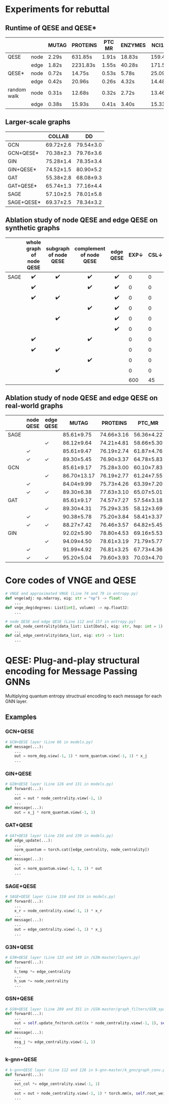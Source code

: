 # Experiments for rebuttal
## Runtime of QESE and QESE*
|             |      | MUTAG | PROTEINS | PTC MR  | ENZYMES  | NCI109  | NCI1    | IMDB-M  | IMDB-B | BZR   | COX2   | molhiv  | EXP    | CSL    | graph8c | SR25  | ZINC    | BACE   | BBBP   | Tox21  | ToxCast | SIDER    | ClinTox | Peptides-func | Peptides-struct | COLLAB   | DD      | REDDIT-B |
|-------------|------|-------|----------|---------|----------|---------|---------|---------|--------|-------|--------|---------|--------|--------|---------|-------|---------|--------|--------|--------|---------|----------|---------|---------------|-----------------|----------|---------|----------|
| QESE        | node | 2.29s | 631.85s  | 1.91s   | 18.83s   | 159.48s | 159.21s | 20.12s  | 22.37s | 8.56s | 16.80s | 778.75s | 36.85s | 48.39s | 36.27s  | 0.66s | 135.81s | 34.75s | 25.77s | 88.18s | 95.63s  | 570.11s  | 37.33s  | -             | -               | -        | -       | -        |
|             | edge | 1.82s | 2231.83s | 1.55s   | 40.28s   | 171.58s | 196.08s | 35.99s  | 52.27s | 9.49s | 20.79s | 919.97s | 57.27s | 63.73s | 22.23s  | 0.92s | 117.66s | 37.83s | 28.19s | 80.07s | 95.64s  | 1070.88s | 43.87s  | -             | -               | -        | -       | -        |
| QESE*       | node | 0.72s | 14.75s   | 0.53s   | 5.78s    | 25.09s  | 26.16s  | 12.03s  | 13.35s | 1.88s | 2.94s  | 144.38s | 9.50s  | 0.56s  | 12.95s  | 0.31s | 44.48s  | 6.17s  | 9.80s  | 20.23s | 23.57s  | 11.85s   | 4.78s   | 656.73s       | 668.36s         | 2137.60s | 190.66s | 723.95s  |
|             | edge | 0.42s | 20.96s   | 0.26s   | 4.32s    | 14.48s  | 17.51s  | 5.05s   | 9.32s  | 1.87s | 2.58s  | 101.13s | 9.02s  | 0.74s  | 6.78s   | 0.20s | 17.64s  | 5.78s  | 5.41s  | 8.38s  | 9.58s   | 12.16s   | 2.78s   | 793.43s       | 756.60s         | 3594.15s | 585.55s | 1411.63s |
| random walk | node | 0.31s | 12.68s   | 0.32s   | 2.72s    | 13.46s  | 12.58s  | 2.41s   | 2.14s  | 1.98s | 2.12s  | 97.80s  | 0.53s  | 0.59s  | 5.07s   | 0.07s | 24.17s  | 6.32s  | 8.82s  | 13.38s | 10.57s  | 13.22s   | 4.28s   | 1496.63s      | 996.98s         | 656.98s  | 369.16s | 264.80s  |
|             | edge | 0.38s | 15.93s   | 0.41s   | 3.40s    | 15.33s  | 16.89s  | 2.93s   | 3.55s  | 2.36s | 2.94s  | 116.73s | 0.43s  | 0.71s  | 6.62s   | 0.11s | 30.51s  | 8.34s  | 9.27s  | 18.75s | 12.28s  | 16.26s   | 3.93s   | 1638.47s      | 1191.35s        | 830.93s  | 432.59s | 304.96s  |

## Larger-scale graphs
|            | COLLAB | DD    |
|------------|--------|-------|
| GCN        | 69.72±2.6  | 79.54±3.0 |
| GCN+QESE*  | 70.38±2.3  | 79.76±3.6 |
| GIN        | 75.28±1.4  | 78.35±3.4 |
| GIN+QESE*  | 74.52±1.5  | 80.90±5.2 |
| GAT        | 55.38±2.8  | 68.08±9.3 |
| GAT+QESE*  | 65.74±1.3  | 77.16±4.4 |
| SAGE       | 57.10±2.5  | 78.01±5.8 |
| SAGE+QESE* | 69.37±2.5  | 78.34±3.2 |

## Ablation study of node QESE and edge QESE on synthetic graphs
|      |  whole graph of node QESE |     subgraph of node QESE     |   complement of node QESE    | edge QESE |   EXP↓   |   CSL↓   |    graph8c↓      |   SR25↓    |
|------|:-----:|:--------:|:----:|:----:|------|------|----------|-------|
| SAGE | ✔️     | ✔️        | ✔️    | ✔️    | 0    | 0    | 0        | 0     |
|      | ✔️     |          | ✔️    | ✔️    | 0    | 0    | 0        | 0     |
|      | ✔️     | ✔️        |      | ✔️    | 0    | 0    | 0        | 0     |
|      |       |          | ✔️    | ✔️    | 0    | 0    | 0        | 0     |
|      |       | ✔️        |      | ✔️    | 0    | 0    | 0        | 0     |
|      |       |          |      | ✔️    | 0    | 0    | 0        | 105   |
|      | ✔️     |          | ✔️    |      | 0    | 0    | 0        | 0     |
|      | ✔️     | ✔️        |      |      | 0    | 0    | 0        | 0     |
|      |       |          | ✔️    |      | 0    | 0    | 0        | 0     |
|      |       | ✔️        |      |      | 0    | 0    | 0        | 0     |
|      |       |          |      |      | 600  | 45   | 349      | 105   |

## Ablation study of node QESE and edge QESE on real-world graphs
|      | node QESE | edge QESE | MUTAG       | PROTEINS   | PTC_MR     | ENZYMES    | NCI109     | NCI1       | IMDB-MULTI | IMDB-BINARY |
|------|-----------|-----------|-------------|------------|------------|------------|------------|------------|------------|-------------|
| SAGE |           |           | 85.61±9.75  | 74.66±3.16 | 56.36±4.22 | 28.33±4.65 | 63.34±2.24 | 63.75±2.15 | 37.73±2.29 | 53.90±3.45  |
|      |           | ✓         | 86.12±9.64  | 74.21±4.81 | 58.66±5.30 | 27.83±4.02 | 64.26±2.16 | 64.87±2.36 | 42.60±4.98 | 58.90±4.09  |
|      | ✓         |           | 85.61±9.47  | 76.19±2.74 | 61.87±4.76 | 28.17±3.69 | 64.07±1.97 | 64.62±1.86 | 45.33±4.00 | 65.30±5.90  |
|      | ✓         | ✓         | 89.30±5.45  | 76.90±3.37 | 64.78±5.83 | 30.83±4.61 | 64.91±3.10 | 64.99±1.93 | 45.27±4.78 | 71.40±3.20  |
| GCN  |           |           | 85.61±9.17  | 75.28±3.00 | 60.10±7.83 | 24.50±6.01 | 63.24±2.32 | 63.99±2.26 | 35.40±3.02 | 52.30±4.63  |
|      |           | ✓         | 86.70±13.17 | 76.19±2.77 | 61.24±7.55 | 26.50±3.53 | 63.93±4.62 | 63.26±4.72 | 40.27±3.60 | 69.30±7.25  |
|      | ✓         |           | 84.04±9.99  | 75.73±4.26 | 63.39±7.20 | 33.00±4.40 | 64.21±5.21 | 63.95±6.80 | 43.67±3.52 | 60.60±4.90  |
|      | ✓         | ✓         | 89.30±6.38  | 77.63±3.10 | 65.07±5.01 | 34.33±4.73 | 65.50±1.92 | 64.87±1.94 | 42.20±2.81 | 68.90±2.39  |
| GAT  |           |           | 85.61±9.17  | 74.57±7.27 | 57.54±3.18 | 26.67±5.77 | 63.29±2.31 | 62.85±3.48 | 36.00±3.00 | 51.80±3.52  |
|      |           | ✓         | 89.30±4.31  | 75.29±3.35 | 58.12±3.69 | 24.67±2.67 | 62.01±5.83 | 63.45±2.62 | 39.67±2.11 | 61.60±5.26  |
|      | ✓         |           | 90.38±5.78  | 75.20±3.84 | 58.41±3.37 | 24.67±2.87 | 59.29±6.38 | 61.36±5.21 | 40.93±2.08 | 60.30±3.20  |
|      | ✓         | ✓         | 88.27±7.42  | 76.46±3.57 | 64.82±5.45 | 26.00±4.16 | 64.14±2.10 | 64.62±2.09 | 41.47±3.62 | 65.90±4.61  |
| GIN  |           |           | 92.02±5.90  | 78.80±4.53 | 69.16±5.53 | 39.50±4.66 | 77.47±2.18 | 77.91±2.53 | 49.20±2.89 | 74.20±2.86  |
|      |           | ✓         | 94.09±4.50  | 78.61±3.19 | 71.79±5.77 | 41.33±5.49 | 75.96±2.87 | 78.73±2.33 | 48.93±3.60 | 72.10±3.88  |
|      | ✓         |           | 91.99±4.92  | 76.81±3.25 | 67.73±4.36 | 43.17±5.87 | 77.63±1.68 | 79.49±1.90 | 48.27±4.02 | 73.90±4.99  |
|      | ✓         | ✓         | 95.20±5.04  | 79.60±3.93 | 70.03±4.70 | 48.83±6.67 | 75.33±2.21 | 74.70±2.56 | 49.33±3.20 | 72.50±2.84  |

# Core codes of VNGE and QESE
```python
# VNGE and approximated VNGE (Line 74 and 79 in entropy.py)
def vnge(adj: np.ndarray, eig: str = "np") -> float:
    ...
def vnge_deg(degrees: List[int], volumn) -> np.float32:
    ...
```

```python
# node QESE and edge QESE (Line 112 and 157 in entropy.py)
def cal_node_centrality(data_list: List[Data], eig: str, hop: int = 1) -> list:
    ...
def cal_edge_centrality(data_list, eig: str) -> list:
    ...
```

# QESE: Plug-and-play structural encoding for Message Passing GNNs
Multiplying quantum entropy structrual encoding to each message for each GNN layer.
## Examples
### GCN+QESE
```python
# GCN+QESE layer (Line 66 in models.py)
def message(...):
    ...
    out = norm_deg.view(-1, 1) * norm_quantum.view(-1, 1) * x_j
    ...
```
### GIN+QESE
```python
# GIN+QESE layer (Line 126 and 131 in models.py)
def forward(...):
    ...
    out = out * node_centrality.view(-1, 1)
    ...
def message(...):
    out = x_j * norm_quantum.view(-1, 1)
```
### GAT+QESE
```python
# GAT+QESE layer (Line 234 and 239 in models.py)
def edge_update(...):
    ...
    norm_quantum = torch.cat([edge_centrality, node_centrality])
    ...
def message(...):
    ...
    out = norm_quantum.view(-1, 1, 1) * out
    ...
```

### SAGE+QESE
```python
# SAGE+QESE layer (Line 310 and 316 in models.py)
def forward(...):
    ...
    x_r = node_centrality.view(-1, 1) * x_r
    ...
def message(...):
    ...
    out = edge_centrality.view(-1, 1) * x_j
    ...
```

### G3N+QESE
```python
# G3N+QESE layer (Line 133 and 149 in /G3N-master/layers.py)
def forward(...):
    ...
    h_temp *= edge_centrality
    ...
    h_sum *= node_centrality
    ...
```

### GSN+QESE
```python
# GSN+QESE layer (Line 289 and 351 in /GSN-master/graph_filters/GSN_sparse.py)
def forward(...):
    ...
    out = self.update_fn(torch.cat((x * node_centrality.view(-1, 1), self.propagate(edge_index=edge_index, x=x, identifiers=identifiers, edge_centrality=edge_centrality)), -1))
    ...
def message(...):
    ...
    msg_j *= edge_centrality.view(-1, 1)
    ...
```

### k-gnn+QESE
```python
# k-gnn+QESE layer (Line 112 and 126 in k-gnn-master/k_gnn/graph_conv.py)
def forward(...):
    ...
    out_col *= edge_centrality.view(-1, 1)
    ...
    out = out + node_centrality.view(-1, 1) * torch.mm(x, self.root_weight)
    ...
```
